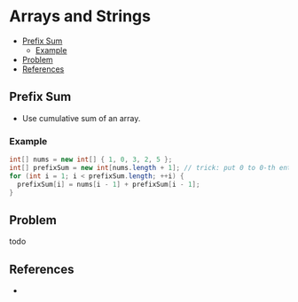 # Arrays and Strings

- [Prefix Sum](#prefix-sum)
  - [Example](#example)
- [Problem](#problem)
- [References](#references)

## Prefix Sum

- Use cumulative sum of an array.

### Example

```java
int[] nums = new int[] { 1, 0, 3, 2, 5 };
int[] prefixSum = new int[nums.length + 1]; // trick: put 0 to 0-th entry
for (int i = 1; i < prefixSum.length; ++i) {
  prefixSum[i] = nums[i - 1] + prefixSum[i - 1];
}
```

## Problem

todo

## References

-
